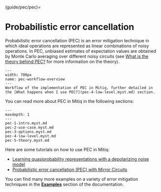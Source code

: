 (guide/pec/pec)=
# Probabilistic error cancellation

Probabilistic error cancellation (PEC) is an error mitigation technique in which ideal operations are represented as linear combinations of noisy operations. In PEC, unbiased estimates of expectation values are obtained by Monte Carlo averaging over different noisy circuits (see [What is the theory behind PEC?](pec-5-theory.myst.md) for more information on the theory).

```{figure} ../img/pec_workflow2_steps.png
---
width: 700px
name: pec-workflow-overview
---
Workflow of the implementation of PEC in Mitiq, further detailed in the [What happens when I use PEC?](pec-4-low-level.myst.md) section.
```

You can read more about PEC in Mitiq in the following sections:

```{toctree}
---
maxdepth: 1
---
pec-1-intro.myst.md
pec-2-use-case.myst.md
pec-3-options.myst.md
pec-4-low-level.myst.md
pec-5-theory.myst.md
```
Here are some tutorials on how to use PEC in Mitiq:
- [Learning quasiprobability representations with a depolarizing noise model](../examples/learning-depolarizing-noise.myst.md)
- [Probabilistic error cancellation (PEC) with Mirror Circuits](../examples/pec_tutorial.myst.md)

You can find many more examples on a variety of error mitigation techniques in the **[Examples](../examples/examples.myst.md)** section of the documentation.